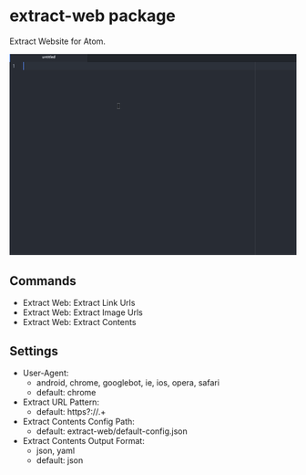 # extract-web package

Extract Website for Atom.

![overview](https://raw.githubusercontent.com/KunihikoKido/atom-extract-web/master/screenshots/overview.gif)


## Commands

* Extract Web: Extract Link Urls
* Extract Web: Extract Image Urls
* Extract Web: Extract Contents


## Settings

* User-Agent:
  * android, chrome, googlebot, ie, ios, opera, safari
  * default: chrome
* Extract URL Pattern:
  * default: https?://.+
* Extract Contents Config Path:
  * default: extract-web/default-config.json
* Extract Contents Output Format:
  * json, yaml
  * default: json
